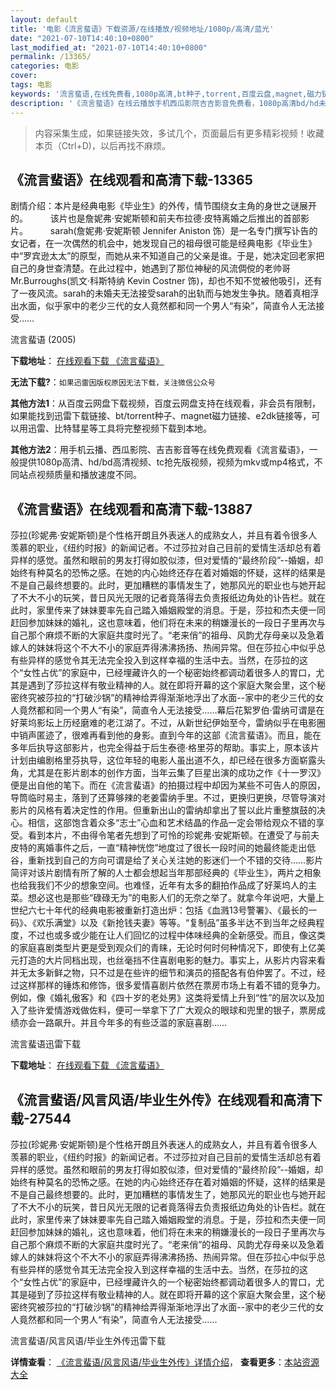 ```yaml
---
layout: default
title: '电影《流言蜚语》下载资源/在线播放/视频地址/1080p/高清/蓝光'
date: "2021-07-10T14:40:10+0800"
last_modified_at: "2021-07-10T14:40:10+0800"
permalink: /13365/
categories: 电影
cover:
tags: 电影
keywords: '流言蜚语,在线免费看,1080p高清,bt种子,torrent,百度云盘,magnet,磁力链,迅雷下载资源'
description: '《流言蜚语》在线云播放手机西瓜影院吉吉影音免费看，1080p高清bd/hd未删减完整版和tc抢先枪版，mkv/mp4格式，附带bt/torrent种子、magnet/磁力链、百度云盘、网盘资源迅雷下载链接'
---
```


>内容采集生成，如果链接失效，多试几个，页面最后有更多精彩视频！收藏本页（Ctrl+D)，以后再找不麻烦。


## 《流言蜚语》在线观看和高清下载-13365

剧情介绍：本片是经典电影《毕业生》的外传，情节围绕女主角的身世之谜展开的。  　　该片也是詹妮弗·安妮斯顿和前夫布拉德·皮特离婚之后推出的首部影片。  　　sarah(詹妮弗·安妮斯顿 Jennifer Aniston 饰）是一名专门撰写讣告的女记者，在一次偶然的机会中，她发现自己的祖母很可能是经典电影《毕业生》中“罗宾逊太太”的原型，而她从来不知道自己的父亲是谁。于是，她决定回老家把自己的身世查清楚。在此过程中，她遇到了那位神秘的风流倜傥的老帅哥Mr.Burroughs(凯文·科斯特纳 Kevin Costner 饰)，却也不知不觉被他吸引，还有了一夜风流。sarah的未婚夫无法接受sarah的出轨而与她发生争执。随着真相浮出水面，似乎家中的老少三代的女人竟然都和同一个男人“有染”，简直令人无法接受……


流言蜚语 (2005)

**下载地址**： [在线观看下载 《流言蜚语》](https://www.btbtdy.me/btdy/dy5826.html) 


**无法下载?**：`如果迅雷因版权原因无法下载，关注微信公众号 `

**其他方法1**：从百度云网盘下载视频，百度云网盘支持在线观看，非会员有限制，如果能找到迅雷下载链接、bt/torrent种子、magnet磁力链接、e2dk链接等，可以用迅雷、比特彗星等工具将完整视频下载到本地。

**其他方法2**：用手机云播、西瓜影院、吉吉影音等在线免费观看《流言蜚语》，一般提供1080p高清、hd/bd高清视频、tc抢先版视频，视频为mkv或mp4格式，不同站点视频质量和播放速度不同。


## 《流言蜚语》在线观看和高清下载-13887

莎拉(珍妮弗·安妮斯顿)是个性格开朗且外表迷人的成熟女人，并且有着令很多人羡慕的职业，《纽约时报》的新闻记者。不过莎拉对自己目前的爱情生活却总有着异样的感觉。虽然和眼前的男友打得如胶似漆，但对爱情的“最终阶段”--婚姻，却始终有种莫名的恐怖之感。在她的内心始终还存在着对婚姻的怀疑，这样的结果是不是自己最终想要的。此时，更加糟糕的事情发生了，她那风光的职业也与她开起了不大不小的玩笑，昔日风光无限的记者竟落得去负责报纸边角处的讣告栏。就在此时，家里传来了妹妹要率先自己踏入婚姻殿堂的消息。于是，莎拉和杰夫便一同赶回参加妹妹的婚礼，这也意味着，他们将在未来的稍嫌漫长的一段日子里再次与自己那个麻烦不断的大家庭共度时光了。“老来俏”的祖母、风韵尤存母亲以及急着嫁人的妹妹将这个不大不小的家庭弄得沸沸扬扬、热闹异常。但在莎拉心中似乎总有些异样的感觉令其无法完全投入到这样幸福的生活中去。当然，在莎拉的这个“女性占优”的家庭中，已经埋藏许久的一个秘密始终都调动着很多人的胃口，尤其是遇到了莎拉这样有敬业精神的人。就在即将开幕的这个家庭大聚会里，这个秘密终究被莎拉的“打破沙锅”的精神给弄得渐渐地浮出了水面--家中的老少三代的女人竟然都和同一个男人“有染”，简直令人无法接受……幕后花絮罗伯·雷纳可谓是在好莱坞影坛上历经磨难的老江湖了。不过，从新世纪伊始至今，雷纳似乎在电影圈中销声匿迹了，很难再看到他的身影。直到今年的这部《流言蜚语》。而且，能在多年后执导这部影片，也完全得益于后生泰德·格里芬的帮助。事实上，原本该片计划由编剧格里芬执导，这位年轻的电影人虽出道不久，却已经在很多方面崭露头角，尤其是在影片剧本的创作方面，当年云集了巨星出演的成功之作《十一罗汉》便是出自他的笔下。而在《流言蜚语》的拍摄过程中却因为某些不可告人的原因，导筒临时易主，落到了还算够辣的老姜雷纳手里。不过，更换归更换，尽管导演对影片的风格有着决定性的作用。但重新出山的雷纳却拿出了誓以此片重整旗鼓的决心。相信，这部饱含着众多“志士”心血和艺术结晶的作品一定会带给观众不错的享受。看到本片，不由得令笔者先想到了可怜的珍妮弗·安妮斯顿。在遭受了与前夫皮特的离婚事件之后，一直“精神恍惚”地度过了很长一段时间的她最终能走出低谷，重新找到自己的方向可谓是给了关心关注她的影迷们一个不错的交待……影片简评对该片剧情有所了解的人士都会想起当年那部经典的《毕业生》，两片之相象也给我我们不少的想象空间。也难怪，近年有太多的翻拍作品成了好莱坞人的主菜。想必这也是那些“碌碌无为”的电影人们的无奈之举了。就拿今年说吧，大量上世纪六七十年代的经典电影被重新打造出炉：包括《血溅13号警署》、《最长的一码》、《欢乐满堂》以及《新抢钱夫妻》等等。“复制品”虽多半达不到当年之经典程度，不过也或多或少能在让人们回忆的过程中体味经典的全新感受。而且，像这类的家庭喜剧类型片更是受到观众们的青睐，无论时何时何种情况下，即使有上亿美元打造的大片同档出现，也丝毫挡不住喜剧电影的魅力。事实上，从影片内容来看并无太多新鲜之物，只不过是在些许的细节和演员的搭配各有伯仲罢了。不过，经过这样那样的锤炼和修饰，很多爱情喜剧片依然在票房市场上有着不错的竞争力。例如，像《婚礼傲客》和《四十岁的老处男》这类将爱情上升到“性”的层次以及加入了些许爱情游戏做佐料，便可一举拿下了广大观众的眼球和兜里的银子，票房成绩亦会一路飙升。并且今年多的有些泛滥的家庭喜剧……


流言蜚语迅雷下载

**下载地址**： [在线观看下载 《流言蜚语》](https://www.993dy.com//vod-detail-id-34814.html) 


## 《流言蜚语/风言风语/毕业生外传》在线观看和高清下载-27544

莎拉(珍妮弗&middot;安妮斯顿)是个性格开朗且外表迷人的成熟女人，并且有着令很多人羡慕的职业，《纽约时报》的新闻记者。不过莎拉对自己目前的爱情生活却总有着异样的感觉。虽然和眼前的男友打得如胶似漆，但对爱情的&ldquo;最终阶段&rdquo;--婚姻，却始终有种莫名的恐怖之感。在她的内心始终还存在着对婚姻的怀疑，这样的结果是不是自己最终想要的。此时，更加糟糕的事情发生了，她那风光的职业也与她开起了不大不小的玩笑，昔日风光无限的记者竟落得去负责报纸边角处的讣告栏。就在此时，家里传来了妹妹要率先自己踏入婚姻殿堂的消息。于是，莎拉和杰夫便一同赶回参加妹妹的婚礼，这也意味着，他们将在未来的稍嫌漫长的一段日子里再次与自己那个麻烦不断的大家庭共度时光了。&ldquo;老来俏&rdquo;的祖母、风韵尤存母亲以及急着嫁人的妹妹将这个不大不小的家庭弄得沸沸扬扬、热闹异常。但在莎拉心中似乎总有些异样的感觉令其无法完全投入到这样幸福的生活中去。当然，在莎拉的这个“女性占优&rdquo;的家庭中，已经埋藏许久的一个秘密始终都调动着很多人的胃口，尤其是碰到了莎拉这样有敬业精神的人。就在即将开幕的这个家庭大聚会里，这个秘密终究被莎拉的&ldquo;打破沙锅”的精神给弄得渐渐地浮出了水面--家中的老少三代的女人竟然都和同一个男人&ldquo;有染”，简直令人无法接受&hellip;…


流言蜚语/风言风语/毕业生外传迅雷下载

**详情查看**： [《流言蜚语/风言风语/毕业生外传》详情介绍](/movie/27544/)， **查看更多**：[本站资源大全](/movie/t/all/)

